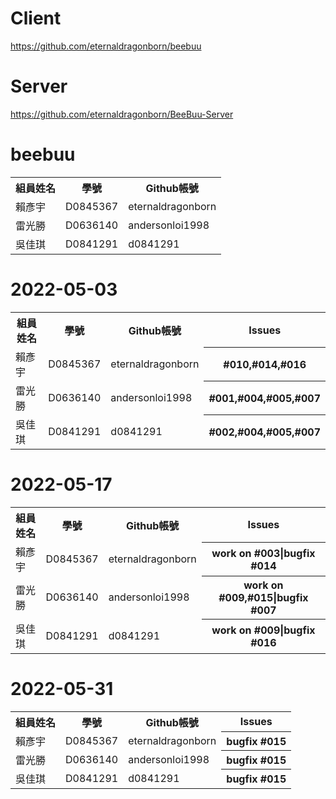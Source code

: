 # Client
https://github.com/eternaldragonborn/beebuu
# Server
https://github.com/eternaldragonborn/BeeBuu-Server
# beebuu
<table>
  <tr>
    <th>組員姓名</th>
    <th>學號</th>
    <th>Github帳號</th>
  </tr>
  <tr>
    <td>賴彥宇</td>
    <td>D0845367</td>
    <td>eternaldragonborn</td>
  </tr>
  <tr>
    <td>雷光勝</td>
    <td>D0636140</td>
    <td>andersonloi1998</td>
  </tr>
  <tr>
    <td>吳佳琪</td>
    <td>D0841291</td>
    <td>d0841291</td>
  </tr>
</table>

# 2022-05-03
<table>
  <tr>
    <th>組員姓名</th>
    <th>學號</th>
    <th>Github帳號</th>
    <th>Issues</th>
  </tr>
  <tr>
    <td>賴彥宇</td>
    <td>D0845367</td>
    <td>eternaldragonborn</td>
    <th>#010,#014,#016</th>
  </tr>
  
  <tr>
    <td>雷光勝</td>
    <td>D0636140</td>
    <td>andersonloi1998</td>
    <th>#001,#004,#005,#007</th>
  </tr>
  <tr>
    <td>吳佳琪</td>
    <td>D0841291</td>
    <td>d0841291</td>
    <th>#002,#004,#005,#007</th>
  </tr>
</table>

# 2022-05-17
<table>
  <tr>
    <th>組員姓名</th>
    <th>學號</th>
    <th>Github帳號</th>
    <th>Issues</th>
  </tr>
  <tr>
    <td>賴彥宇</td>
    <td>D0845367</td>
    <td>eternaldragonborn</td>
    <th>work on #003|bugfix #014</th>
  </tr>
  
  <tr>
    <td>雷光勝</td>
    <td>D0636140</td>
    <td>andersonloi1998</td>
    <th>work on #009,#015|bugfix #007</th>
  </tr>
  <tr>
    <td>吳佳琪</td>
    <td>D0841291</td>
    <td>d0841291</td>
    <th>work on #009|bugfix #016</th>
  </tr>
</table>

# 2022-05-31
<table>
  <tr>
    <th>組員姓名</th>
    <th>學號</th>
    <th>Github帳號</th>
    <th>Issues</th>
  </tr>
  <tr>
    <td>賴彥宇</td>
    <td>D0845367</td>
    <td>eternaldragonborn</td>
    <th>bugfix #015</th>
  </tr>
  
  <tr>
    <td>雷光勝</td>
    <td>D0636140</td>
    <td>andersonloi1998</td>
    <th>bugfix #015</th>
  </tr>
  <tr>
    <td>吳佳琪</td>
    <td>D0841291</td>
    <td>d0841291</td>
    <th>bugfix #015</th>
  </tr>
</table>
